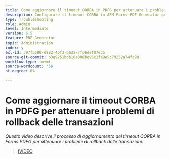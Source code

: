 ```yaml
---
title: Come aggiornare il timeout CORBA in PDFG per attenuare i problemi di rollback delle transazioni?
description: Configurare il timeout CORBA in AEM Forms PDF Generator per risolvere i problemi relativi al rollback delle transazioni
type: Troubleshooting
role: Admin
level: Intermediate
version: 6.5
feature: PDF Generator
topic: Administration
index: y
exl-id: 397f5580-d982-46f3-b63a-7fc6def07ec5
source-git-commit: b3e9251bdb18a008be95c1fa9e5c79252a74fc98
workflow-type: tm+mt
source-wordcount: '56'
ht-degree: 0%

---
```


# Come aggiornare il timeout CORBA in PDFG per attenuare i problemi di rollback delle transazioni

*Questo video descrive il processo di aggiornamento del timeout CORBA in Forms PDFG per attenuare i problemi di rollback delle transazioni.*

>[!VIDEO](https://video.tv.adobe.com/v/335512?quality=12&learn=on)
